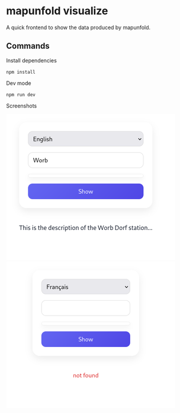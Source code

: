 # mapunfold visualize

A quick frontend to show the data produced by mapunfold.

## Commands

Install dependencies

    npm install

Dev mode

    npm run dev

Screenshots

![found](../screenshots/visualize_found.png)
![not found](../screenshots/visualize_not_found.png)
